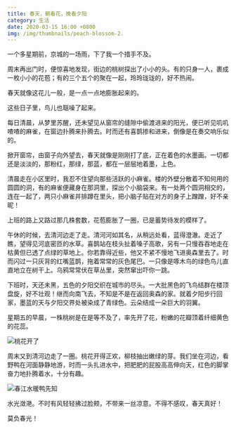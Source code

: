 ```yaml
---
title: 春天，朝看花，晚看夕阳
category: 生活
date: 2020-03-15 16:00 +0800
img: /img/thumbnails/peach-blossom-2.
---
```


一个多星期前，京城的一场雨，下了我一个措手不及。

周末再出门时，便惊喜地发现，街边的桃树探出了小小的头。有的只身一人，裹成一枚小小的花苞；有的三个五个的聚在一起，玲玲珑珑的，好不热闹。

春天就像这花儿一般，是一点一点地膨胀起来的。

这些日子里，鸟儿也聒噪了起来。

每日清晨，从梦里苏醒，还未望见从窗帘的缝隙中偷渡进来的阳光，便已听见叽叽喳喳的麻雀，在窗边扑腾来扑腾去。时而还有喜鹊掺和进来，倒像是在奏交响乐似的。

掀开窗帘，由窗子向外望去，春天就像是刚刚打了底，正在着色的水墨画。一切都还是淡淡的，那粉红，那绿，那蓝，都在一层层地着墨，上色。

清晨走在小区里时，我忍不住望向那些活跃的小麻雀。楼的外壁分散着不知何用的圆圆的洞，有的麻雀便藏身在那洞里，探出个小脑袋来。有一处两个圆洞相交的，连在一起了，两只小麻雀并排蹲在里头，把小脑子贴在对方的身子上蹭蹭，好不亲昵！

上班的路上又路过那几株套数，花苞膨胀了一圈，已是蓄势待发的模样了。

午休的时候，去清河边走了走。清河河如其名，从稍远处看，蓝得澄澈。走近了瞧，望得见河底密匝的水草。喜鹊站在枝头扯着嗓子高歌，另有一只慢吞吞地走在枯黄但已透了点绿的草地上。你若靠得近些，他又不紧不慢地飞进奥森里去了。时而闪过一只灰背的红嘴蓝鹊，拖着常常的灰色尾巴。一只像是啄木鸟的绿色鸟儿直直地立在树干上。乌鸦常常伏在草丛里，突然窜出吓你一跳。

下班时，天还未黑，五色的夕阳交织在城市的尽头。一大批黑色的飞鸟结群在楼顶盘旋，好不壮观！继而向南飞去，不知是不是在返回奥森的家。就着夕阳步行回家，墨蓝的天与夕阳交界处被染成了青绿色。云朵结成一朵巨大的羽翼。

星期五的早晨，一株桃树是在是等不及了，率先开了花，粉嫩的花瓣顶着纤细黄色的花蕊。

![桃花开了](/img/spring/peach-blossom-2.jpg)

周末又到清河边走了一圈。桃花开得正欢，柳枝抽出嫩绿的芽。我们坐在河边，看野鸭在河面静静地游，时而一头扎进水中，把肥肥的屁股高高伸向天，红色的脚掌奋力地扑腾着水，十分有趣。

![春江水暖鸭先知](/img/spring/ducks.jpg)

水光潋滟。不时有风轻轻拂过脸颊，不带来一丝凉意。不得不感叹，春天真好！

莫负春光！
